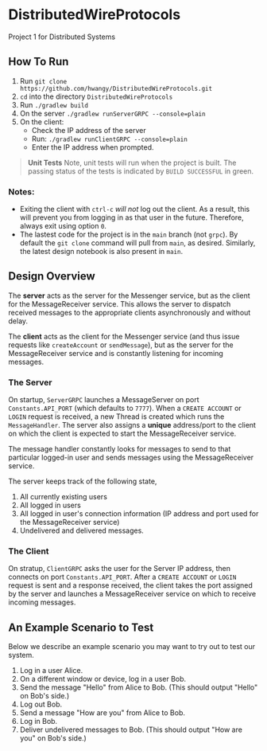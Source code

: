 # DistributedWireProtocols
Project 1 for Distributed Systems

## How To Run

1. Run `git clone https://github.com/hwangy/DistributedWireProtocols.git`
2. `cd` into the directory `DistributedWireProtocols`
3. Run `./gradlew build`
4. On the server `./gradlew runServerGRPC --console=plain`
5. On the client:
   * Check the IP address of the server
   * Run: `./gradlew runClientGRPC --console=plain`
   * Enter the IP address when prompted.

>**Unit Tests**
>Note, unit tests will run when the project is built. The passing status of the tests
>is indicated by `BUILD SUCCESSFUL` in green.

### Notes:
* Exiting the client with `ctrl-c` *will not* log out the client. As a result,
    this will prevent you from logging in as that user in the future. Therefore,
    always exit using option `0`.
* The lastest code for the project is in the `main` branch (not `grpc`). By default
    the `git clone` command will pull from `main`, as desired. Similarly, the latest
    design notebook is also present in `main`.

## Design Overview
The **server** acts as the server for the Messenger service, but as the client for the
MessageReceiver service. This allows the server to dispatch received messages to the
appropriate clients asynchronously and without delay.

The **client** acts as the client for the Messenger service (and thus issue requests like
`createAccount` or `sendMessage`), but as the server for the MessageReceiver service
and is constantly listening for incoming messages.

### The Server
On startup, `ServerGRPC` launches a MessageServer on port `Constants.API_PORT`
(which defaults to `7777`). When a `CREATE ACCOUNT` or `LOGIN` request is received, a
new Thread is created which runs the `MessageHandler`. The server also assigns a
**unique** address/port to the client on which the client is expected to start the
MessageReceiver service.

The message handler constantly looks for messages to send to that particular logged-in
user and sends messages using the MessageReceiver service.

The server keeps track of the following state,
1. All currently existing users
2. All logged in users
3. All logged in user's connection information (IP address and port used for the 
    MessageReceiver service)
4. Undelivered and delivered messages.

### The Client
On stratup, `ClientGRPC` asks the user for the Server IP address, then connects on
port `Constants.API_PORT`. After a `CREATE ACCOUNT` or `LOGIN` request is sent and a
response received, the client takes the port assigned by the server and launches a
MessageReceiver service on which to receive incoming messages.
   
## An Example Scenario to Test

Below we describe an example scenario you may want to try out to test our system.

1. Log in a user Alice.
2. On a different window or device, log in a user Bob.
3. Send the message "Hello" from Alice to Bob. (This should output "Hello" on Bob's side.)
4. Log out Bob.
5. Send a message "How are you" from Alice to Bob.
6. Log in Bob.
7. Deliver undelivered messages to Bob. (This should output "How are you" on Bob's side.)